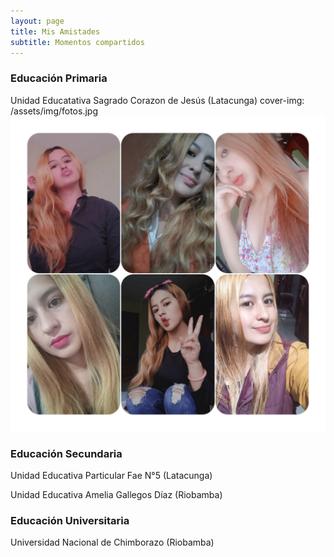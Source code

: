 ```yaml
---
layout: page
title: Mis Amistades 
subtitle: Momentos compartidos 
---
```


### Educación Primaria
Unidad Educatativa Sagrado Corazon de Jesús (Latacunga)
cover-img: /assets/img/fotos.jpg
<img src="assets/img/fotos.jpg"> 



### Educación Secundaria
Unidad Educativa Particular Fae N°5 (Latacunga)


Unidad Educativa Amelia Gallegos Díaz (Riobamba)



### Educación Universitaria
Universidad Nacional de Chimborazo (Riobamba)
